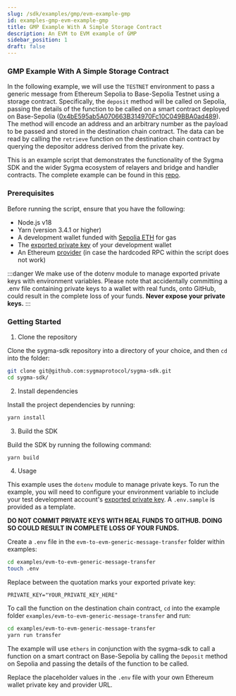 ```yaml
---
slug: /sdk/examples/gmp/evm-example-gmp
id: examples-gmp-evm-example-gmp
title: GMP Example With A Simple Storage Contract
description: An EVM to EVM example of GMP
sidebar_position: 1
draft: false
---
```


### GMP Example With A Simple Storage Contract

In the following example, we will use the `TESTNET` environment to pass a generic message from Ethereum Sepolia to Base-Sepolia Testnet using a storage contract. Specifically, the `deposit` method will be called on Sepolia, passing the details of the function to be called on a smart contract deployed on Base-Sepolia ([0x4bE595ab5A070663B314970Fc10C049BBA0ad489](https://sepolia.basescan.org/address/0x4bE595ab5A070663B314970Fc10C049BBA0ad489)). The method will encode an address and an arbitrary number as the payload to be passed and stored in the destination chain contract. The data can be read by calling the `retrieve` function on the destination chain contract by querying the depositor address derived from the private key.

This is an example script that demonstrates the functionality of the Sygma SDK and the wider Sygma ecosystem of relayers and bridge and handler contracts. The complete example can be found in this [repo](https://github.com/sygmaprotocol/sygma-sdk/tree/main/examples/evm-to-evm-generic-message-transfer).

### Prerequisites

Before running the script, ensure that you have the following:

- Node.js v18
- Yarn (version 3.4.1 or higher)
- A development wallet funded with [Sepolia ETH](https://sepolia-faucet.pk910.de/) for gas
- The [exported private key](https://support.metamask.io/hc/en-us/articles/360015289632-How-to-export-an-account-s-private-key) of your development wallet
- An Ethereum [provider](https://www.infura.io/) (in case the hardcoded RPC within the script does not work)

:::danger
We make use of the dotenv module to manage exported private keys with environment variables. Please note that accidentally committing a .env file containing private keys to a wallet with real funds, onto GitHub, could result in the complete loss of your funds. **Never expose your private keys.**
:::

### Getting Started

1. Clone the repository

Clone the sygma-sdk repository into a directory of your choice, and then `cd` into the folder:

```bash
git clone git@github.com:sygmaprotocol/sygma-sdk.git
cd sygma-sdk/
```

2. Install dependencies

Install the project dependencies by running:

```bash
yarn install
```

3. Build the SDK

Build the SDK by running the following command:

```bash
yarn build
```

4. Usage

This example uses the `dotenv` module to manage private keys. To run the example, you will need to configure your environment variable to include your test development account's [exported private key](https://support.metamask.io/hc/en-us/articles/360015289632-How-to-export-an-account-s-private-key). A `.env.sample` is provided as a template.

**DO NOT COMMIT PRIVATE KEYS WITH REAL FUNDS TO GITHUB. DOING SO COULD RESULT IN COMPLETE LOSS OF YOUR FUNDS.**

Create a `.env` file in the `evm-to-evm-generic-message-transfer` folder within examples:

```bash
cd examples/evm-to-evm-generic-message-transfer
touch .env
```

Replace between the quotation marks your exported private key:

`PRIVATE_KEY="YOUR_PRIVATE_KEY_HERE"`

To call the function on the destination chain contract, `cd` into the example folder `examples/evm-to-evm-generic-message-transfer` and run:

```bash
cd examples/evm-to-evm-generic-message-transfer
yarn run transfer
```

The example will use `ethers` in conjunction with the sygma-sdk to call a function on a smart contract on Base-Sepolia by calling the `Deposit` method on Sepolia and passing the details of the function to be called.

Replace the placeholder values in the `.env` file with your own Ethereum wallet private key and provider URL.
